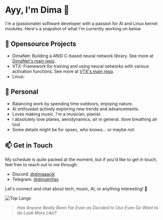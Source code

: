 # Ayy, I'm Dima 👋

I'm a (passionate) software developer with a passion for AI and Linux kernel modules. Here's a snapshot of what I'm currently working on below

## 🚀 Opensource Projects

- DimaNet: Building a ANSI C-based neural network library. See more at [DimaNet's main repo](https://github.com/dimalmfao/dimanet).
- VTX: Framework for training and using neural networks with various activation functions. See more at [VTX's main repo](https://github.com/0-5788719150923125/vtx).
- Linux:

## 🌱 Personal

- Balancing work by spending time outdoors, enjoying nature.
- AI enthusiast actively exploring new trends and advancements.
- Loves making music. I'm a musician, pianist.
- I absolutely love planes, aerodynamics, air in general. (love breathing air too)
- Some details might be for opsec, who knows... or maybe not.

## 📫 Get in Touch

My schedule is quite packed at the moment, but if you'd like to get in touch, feel free to reach out to me through:
- Discord: [@dimaaacik](https://discord.gg/4HJBmGDWuV)
- Telegram: [@dimalmfao](https://t.me/dimalmfao)

Let's connect and chat about tech, music, AI, or anything interesting! 🚀

![Top Langs](https://github-readme-stats.vercel.app/api/top-langs/?username=dimalmfao&layout=compact)


> *Has Anyone Really Been Far Even as Decided to Use Even Go Want to do Look More Like?*

<!--
**dimaaac/dimaaac** is a ✨ _special_ ✨ repository because its `README.md` (this file) appears on your GitHub profile.

Here are some ideas to get you started:

- 🔭 I’m currently working on ...
- 🌱 I’m currently learning ...
- 👯 I’m looking to collaborate on ...
- 🤔 I’m looking for help with ...
- 💬 Ask me about ...
- 📫 How to reach me: ...
- 😄 Pronouns: ...
- ⚡ Fun fact: ...
-->
